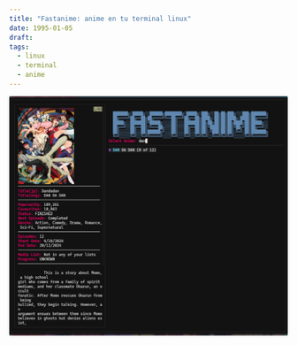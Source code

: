 ```yaml
---
title: "Fastanime: anime en tu terminal linux"
date: 1995-01-05
draft: 
tags:
  - linux
  - terminal
  - anime
---
```



![fastanime](/images/fastanime.png)